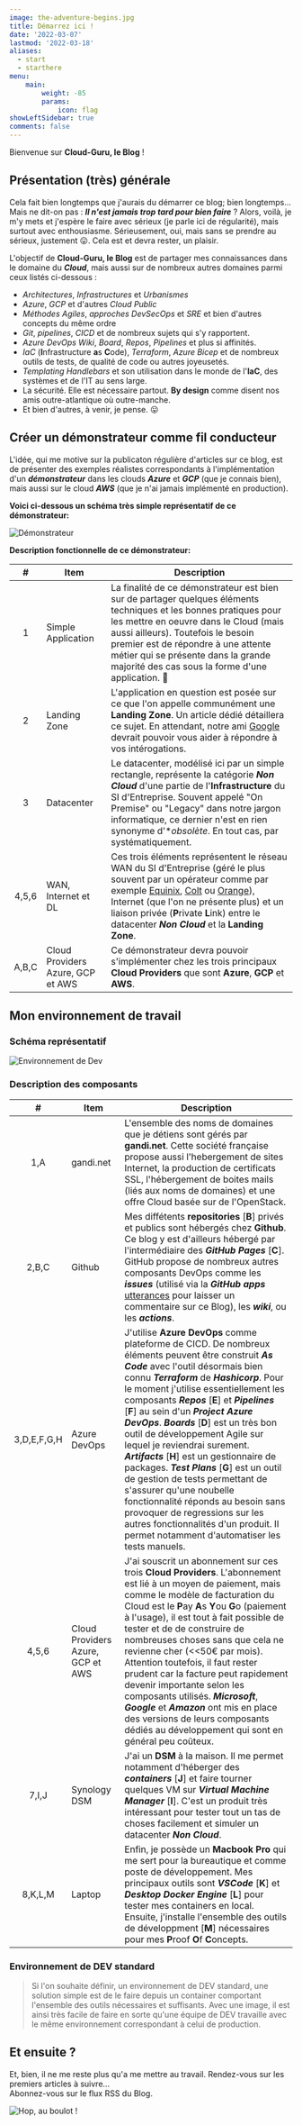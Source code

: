 ```yaml
---
image: the-adventure-begins.jpg
title: Démarrez ici !
date: '2022-03-07'
lastmod: '2022-03-18'
aliases:
  - start
  - starthere
menu:
    main: 
        weight: -85
        params:
            icon: flag
showLeftSidebar: true
comments: false
---
```


Bienvenue sur **Cloud-Guru, le Blog** !

## Présentation (très) générale

Cela fait bien longtemps que j'aurais du démarrer ce blog; bien longtemps... Mais ne dit-on pas : ***Il n'est jamais trop tard pour bien faire*** ? Alors, voilà, je m'y mets et j'espère le faire avec sérieux (je parle ici de régularité), mais surtout avec enthousiasme. Sérieusement, oui, mais sans se prendre au sérieux, justement 😛. Cela est et devra rester, un plaisir.

L'objectif de **Cloud-Guru, le Blog** est de partager mes connaissances dans le domaine du ***Cloud***, mais aussi sur de nombreux autres domaines parmi ceux listés ci-dessous :

- *Architectures*, *Infrastructures* et *Urbanismes*
- *Azure*, *GCP* et d'autres *Cloud Public*
- *Méthodes Agiles*, *approches DevSecOps* et *SRE* et bien d'autres concepts du même ordre
- *Git*, *pipelines*, *CICD* et de nombreux sujets qui s'y rapportent.
- *Azure DevOps Wiki*, *Board*, *Repos*, *Pipelines* et plus si affinités.
- *IaC* (**I**nfrastructure **a**s **C**ode), *Terraform*, *Azure Bicep* et de nombreux outils de tests, de qualité de code ou autres joyeusetés.
- *Templating Handlebars* et son utilisation dans le monde de l'**IaC**, des systèmes et de l'IT au sens large.
- La sécurité. Elle est nécessaire partout. **By design** comme disent nos amis outre-atlantique où outre-manche.
- Et bien d'autres, à venir, je pense. 😛

## Créer un démonstrateur comme fil conducteur

L'idée, qui me motive sur la publicaton régulière d'articles sur ce blog, est de présenter des exemples réalistes correspondants à l'implémentation d'un ***démonstrateur*** dans les clouds ***Azure*** et ***GCP*** (que je connais bien), mais aussi sur le cloud ***AWS*** (que je n'ai jamais implémenté en production).

**Voici ci-dessous un schéma très simple représentatif de ce démonstrateur:**

![Démonstrateur](img/demonstrator.jpg)

**Description fonctionnelle de ce démonstrateur:**

| # |Item|Description|
|:-:|----|-----------|
|1|Simple Application| La finalité de ce démonstrateur est bien sur de partager quelques éléments techniques et les bonnes pratiques pour les mettre en oeuvre dans le Cloud (mais aussi ailleurs). Toutefois le besoin premier est de répondre à une attente métier qui se présente dans la grande majorité des cas sous la forme d'une application. 🤗|
|2|Landing Zone|L'application en question est posée sur ce que l'on appelle communément une **Landing Zone**. Un article dédié détaillera ce sujet. En attendant, notre ami [Google](https://www.google.com/search?q=landing+zone) devrait pouvoir vous aider à répondre à vos intérogations.|
|3|Datacenter|Le datacenter, modélisé ici par un simple rectangle, représente la catégorie ***Non Cloud*** d'une partie de l'**Infrastructure** du SI d'Entreprise. Souvent appelé "On Premise" ou "Legacy" dans notre jargon informatique, ce dernier n'est en rien synonyme d'**obsolète*. En tout cas, par systématiquement.|
|4,5,6|WAN, Internet et DL|Ces trois éléments représentent le réseau WAN du SI d'Entreprise (géré le plus souvent par un opérateur comme par exemple [Equinix](https://www.equinix.fr), [Colt](https://www.colt.net) ou [Orange](https://www.orange-business.com/fr)), Internet (que l'on ne présente plus) et un liaison privée (**P**rivate **L**ink) entre le datacenter ***Non Cloud*** et la **Landing Zone**.|
|A,B,C|Cloud Providers Azure, GCP et AWS|Ce démonstrateur devra pouvoir s'implémenter chez les trois principaux **Cloud Providers** que sont **Azure**, **GCP** et **AWS**.|

## Mon environnement de travail

### Schéma représentatif

![Environnement de Dev](img/dev-environment.jpg)

### Description des composants

| # |Item|Description|
|:-:|----|-----------|
|1,A|gandi.net|L'ensemble des noms de domaines que je détiens sont gérés par **gandi.net**. Cette société française propose aussi l'hebergement de sites Internet, la production de certificats SSL, l'hébergement de boites mails (liés aux noms de domaines) et une offre Cloud basée sur de l'OpenStack.|
|2,B,C|Github|Mes diffétents **repositories** [**B**] privés et publics sont hébergés chez **Github**. Ce blog y est d'ailleurs hébergé par l'intermédiaire des ***GitHub Pages*** [**C**]. GitHub propose de nombreux autres composants DevOps comme les ***issues*** (utilisé via la ***GitHub apps*** [utterances](https://github.com/apps/utterances) pour laisser un commentaire sur ce Blog), les ***wiki***, ou les ***actions***.|
|3,D,E,F,G,H|Azure DevOps|J'utilise **Azure DevOps** comme plateforme de CICD. De nombreux éléments peuvent être construit ***As Code*** avec l'outil désormais bien connu ***Terraform*** de ***Hashicorp***. Pour le moment j'utilise essentiellement les composants ***Repos*** [**E**] et ***Pipelines*** [**F**] au sein d'un ***Project Azure DevOps***. ***Boards*** [**D**] est un très bon outil de développement Agile sur lequel je reviendrai surement. ***Artifacts*** [**H**] est un gestionnaire de packages. ***Test Plans*** [**G**] est un outil de gestion de tests permettant de s'assurer qu'une noubelle fonctionnalité réponds au besoin sans provoquer de regressions sur les autres fonctionnalités d'un produit. Il permet notamment d'automatiser les tests manuels.|
|4,5,6|Cloud Providers Azure, GCP et AWS|J'ai souscrit un abonnement sur ces trois **Cloud Providers**. L'abonnement est lié à un moyen de paiement, mais comme le modèle de facturation du Cloud est le **P**ay **A**s **Y**ou **G**o (paiement à l'usage), il est tout à fait possible de tester et de de construire de nombreuses choses sans que cela ne revienne cher (<<50€ par mois). Attention toutefois, il faut rester prudent car la facture peut rapidement devenir importante selon les composants utilisés. ***Microsoft***, ***Google*** et ***Amazon*** ont mis en place des versions de leurs composants dédiés au développement qui sont en général peu coûteux.|
|7,I,J|Synology DSM|J'ai un **DSM** à la maison. Il me permet notamment d'héberger des ***containers*** [**J**] et faire tourner quelques VM sur ***Virtual Machine Manager*** [**I**]. C'est un produit très intéressant pour tester tout un tas de choses facilement et simuler un datacenter ***Non Cloud***.|
|8,K,L,M|Laptop|Enfin, je possède un **Macbook Pro** qui me sert pour la bureautique et comme poste de développement. Mes principaux outils sont ***VSCode*** [**K**] et ***Desktop Docker Engine*** [**L**] pour tester mes containers en local. Ensuite, j'installe l'ensemble des outils de développment [**M**] nécessaires pour mes **P**roof **O**f **C**oncepts.|

### Environnement de DEV standard

> Si l'on souhaite définir, un environnement de DEV standard, une solution simple est de le faire depuis un container comportant l'ensemble des outils nécessaires et suffisants. Avec une image, il est ainsi très facile de faire en sorte qu'une équipe de DEV travaille avec le même environnement correspondant à celui de production.

## Et ensuite ?

Et, bien, il ne me reste plus qu'a me mettre au travail. Rendez-vous sur les premiers articles à suivre...\
Abonnez-vous sur le flux RSS du Blog.

![Hop, au boulot !](img/lets-get-started.jpg)
